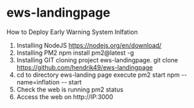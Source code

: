# ews-landingpage

How to Deploy Early Warning System Inlfation


1. Installing NodeJS
   https://nodejs.org/en/download/
2. Installing PM2
   npm install pm2@latest -g
3. Installing GIT
   cloning project ews-landingpage. 
   git clone https://github.com/hendrik49/ews-landingpage
4. cd to directory ews-landing page
   execute pm2 start npm --name=inflation -- start
5. Check the web is running
   pm2 status
6. Access the web on http://IP:3000
